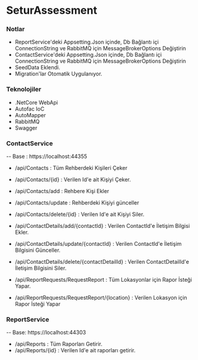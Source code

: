 # SeturAssessment

### Notlar
- ReportService'deki Appsetting.Json içinde, Db Bağlantı içi  ConnectionString ve RabbitMQ için MessageBrokerOptions Değiştirin
- ContactService'deki Appsetting.Json içinde, Db Bağlantı içi  ConnectionString ve RabbitMQ için MessageBrokerOptions Değiştirin
- SeedData Eklendi.
- Migration'lar Otomatik Uygulanıyor.

 
### Teknolojiler
- .NetCore WebApi
- Autofac IoC
- AutoMapper
- RabbitMQ
- Swagger


### ContactService
-- Base : https://localhost:44355

- /api/Contacts : Tüm Rehberdeki Kişileri Çeker
- /api/Contacts/{id} : Verilen Id'e ait Kişiyi Çeker.
- /api/Contacts/add : Rehbere Kişi Ekler
- /api/Contacts/update : Rehberdeki Kişiyi günceller
- /api/Contacts/delete/{id} : Verilen Id'e ait Kişiyi Siler.

- /api/ContactDetails/add/{contactId} : Verilen ContactId'e İletişim Bilgisi Ekler.
- /api/ContactDetails/update/{contactId}   : Verilen ContactId'e İletişim Bilgisini Günceller.
- /api/ContactDetails/delete/{contactDetailId} : Verilen ContactDetailId'e İletişim Bilgisini Siler.

- /api/ReportRequests/RequestReport : Tüm Lokasyonlar için Rapor İsteği Yapar.
- /api/ReportRequests/RequestReport/{location} : Verilen Lokasyon için Rapor İsteği Yapar

### ReportService
-- Base: https://localhost:44303

- /api/Reports : Tüm Raporları Getirir.
- /api/Reports/{id} : Verilen Id'e ait raporları getirir.
